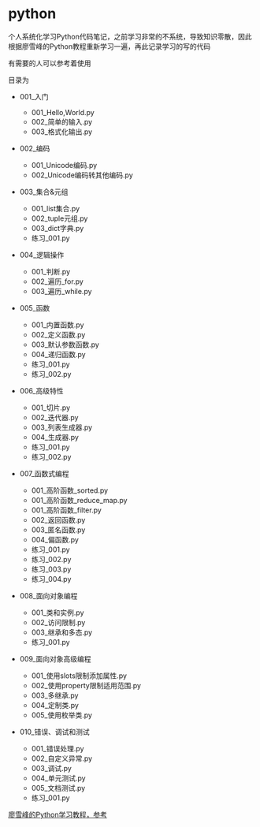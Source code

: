 # python
个人系统化学习Python代码笔记，之前学习非常的不系统，导致知识零散，因此根据廖雪峰的Python教程重新学习一遍，再此记录学习的写的代码

有需要的人可以参考着使用

目录为
+ 001_入门
    + 001_Hello,World.py
    + 002_简单的输入.py
    + 003_格式化输出.py

+ 002_编码
    + 001_Unicode编码.py
    + 002_Unicode编码转其他编码.py
    
+ 003_集合&元组
    + 001_list集合.py
    + 002_tuple元组.py
    + 003_dict字典.py
    + 练习_001.py

+ 004_逻辑操作
    + 001_判断.py
    + 002_遍历_for.py
    + 003_遍历_while.py

+ 005_函数
    + 001_内置函数.py
    + 002_定义函数.py
    + 003_默认参数函数.py
    + 004_递归函数.py
    + 练习_001.py
    + 练习_002.py

+ 006_高级特性
    + 001_切片.py
    + 002_迭代器.py
    + 003_列表生成器.py
    + 004_生成器.py
    + 练习_001.py
    + 练习_002.py
    
+ 007_函数式编程
    + 001_高阶函数_sorted.py
    + 001_高阶函数_reduce_map.py
    + 001_高阶函数_filter.py
    + 002_返回函数.py
    + 003_匿名函数.py
    + 004_偏函数.py
    + 练习_001.py
    + 练习_002.py
    + 练习_003.py
    + 练习_004.py

+ 008_面向对象编程
    + 001_类和实例.py
    + 002_访问限制.py
    + 003_继承和多态.py
    + 练习_001.py

+ 009_面向对象高级编程
    + 001_使用slots限制添加属性.py
    + 002_使用property限制适用范围.py
    + 003_多继承.py
    + 004_定制类.py
    + 005_使用枚举类.py

+ 010_错误、调试和测试
    + 001_错误处理.py
    + 002_自定义异常.py
    + 003_调试.py
    + 004_单元测试.py
    + 005_文档测试.py
    + 练习_001.py



[廖雪峰的Python学习教程，参考](https://www.liaoxuefeng.com/wiki/0014316089557264a6b348958f449949df42a6d3a2e542c000)
